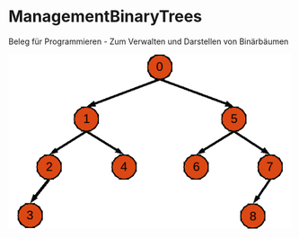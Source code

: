 # ManagementBinaryTrees
Beleg für Programmieren - Zum Verwalten und Darstellen von Binärbäumen

![alt text](docs/resources/BinaryTree.gif "Binärbaum Indexzierung")